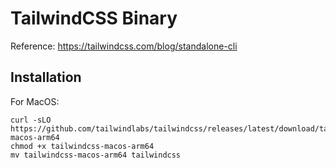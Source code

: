 # TailwindCSS Binary

Reference: https://tailwindcss.com/blog/standalone-cli

## Installation

For MacOS:

```
curl -sLO https://github.com/tailwindlabs/tailwindcss/releases/latest/download/tailwindcss-macos-arm64
chmod +x tailwindcss-macos-arm64
mv tailwindcss-macos-arm64 tailwindcss
```
